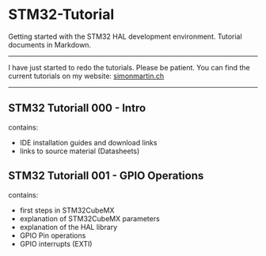 
# STM32-Tutorial
Getting started with the STM32 HAL development environment. Tutorial documents in Markdown.

---

I have just started to redo the tutorials. Please be patient. 
You can find the current tutorials on my website: [simonmartin.ch](https://simonmartin.ch/resources/stm32)

---

## STM32 Tutoriall 000 - Intro
contains:

- IDE installation guides and download links 
- links to source material (Datasheets)

## STM32 Tutoriall 001 - GPIO Operations
contains:

- first steps in STM32CubeMX
- explanation of STM32CubeMX parameters
- explanation of the HAL library
- GPIO Pin operations
- GPIO interrupts (EXTI)




